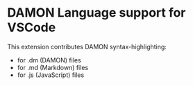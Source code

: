 # DAMON Language support for VSCode

This extension contributes DAMON syntax-highlighting:

- for .dm (DAMON) files
- for .md (Markdown) files
- for .js (JavaScript) files